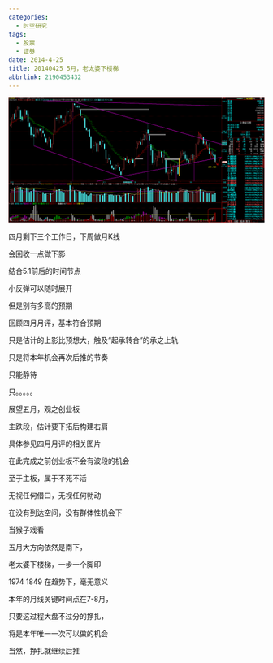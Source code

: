 ```yaml
---
categories:
  - 时空研究
tags:
  - 股票
  - 证券
date: 2014-4-25
title: 20140425 5月，老太婆下楼梯
abbrlink: 2190453432
---
```

![20140425-0](/images/20140425-0.gif)

四月剩下三个工作日，下周做月K线 

会回收一点做下影 

结合5.1前后的时间节点 

小反弹可以随时展开 

但是别有多高的预期

 

回顾四月月评，基本符合预期 

只是估计的上影比预想大，触及“起承转合”的承之上轨 

只是将本年机会再次后推的节奏 

只能静待 

只。。。。。

  

展望五月，观之创业板 

主跌段，估计要下拓后构建右肩 

具体参见四月月评的相关图片 

在此完成之前创业板不会有波段的机会 

至于主板，属于不死不活 

无视任何借口，无视任何勃动 

在没有到达空间，没有群体性机会下 

当猴子戏看

五月大方向依然是南下， 

老太婆下楼梯，一步一个脚印 

1974  1849 在趋势下，毫无意义 


本年的月线关键时间点在7-8月， 

只要这过程大盘不过分的挣扎， 

将是本年唯一一次可以做的机会 

当然，挣扎就继续后推